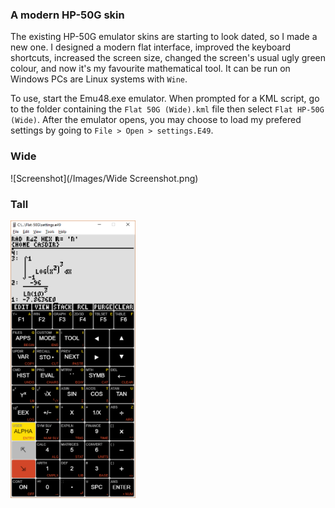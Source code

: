 ### A modern HP-50G skin

The existing HP-50G emulator skins are starting to look dated, so I made a new one. I designed a modern flat interface, improved the keyboard shortcuts, increased the screen size, changed the screen's usual ugly green colour, and now it's my favourite mathematical tool. It can be run on Windows PCs are Linux systems with `Wine`.

To use, start the Emu48.exe emulator. When prompted for a KML script, go to the folder containing the `Flat 50G (Wide).kml` file then select  `Flat HP-50G (Wide)`. After the emulator opens, you may choose to load my prefered settings by going to `File > Open > settings.E49`. 

### Wide

![Screenshot](/Images/Wide Screenshot.png)

### Tall

<img src="/Images/Long Screenshot.png" width="200">
